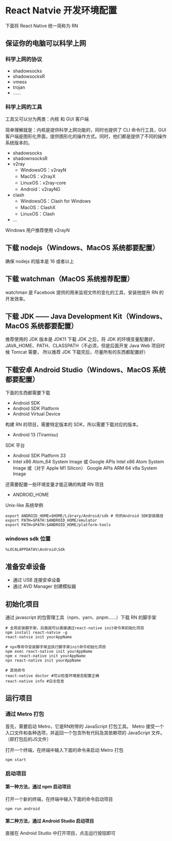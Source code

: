 # React Natvie 开发环境配置

下面将 React Native 统一简称为 RN

## 保证你的电脑可以科学上网

### 科学上网的协议

- shadowsocks
- shadowsocksR
- vmess
- trojan
- ……

### 科学上网的工具

工具又可以分为两类：内核 和 GUI 客户端

简单理解就是：内核是提供科学上网功能的，同时也提供了 CLI 命令行工具，GUI 客户端是图形化界面，提供图形化的操作方式。同时，他们都是提供了不同的操作系统版本的。

- shadowsocks
- shadownsocksR
- v2ray
  - WindowsOS：v2rayN
  - MacOS：v2rayX
  - LinuxOS：v2ray-core
  - Android：v2rayNG
- clash
  - WindowsOS：Clash for Windows
  - MacOS：ClashX
  - LinuxOS：Clash
- …

Windows 用户推荐使用 v2rayN

## 下载 nodejs（Windows、MacOS 系统都要配置）

确保 nodejs 的版本是 16 或者以上

## 下载 watchman（MacOS 系统推荐配置）

watchman 是 Facebook 提供的用来监视文件的变化的工具，安装他提升 RN 的开发效率。

## 下载 JDK —— Java Development Kit（Windows、MacOS 系统都要配置）

推荐使用的 JDK 版本是 JDK11
下载 JDK 之后，将 JDK 的环境变量配置好，JAVA_HOME、PATH、CLASSPATH（不必须，但是后面开发 Java Web 项目时候 Tomcat 需要， 所以推荐 JDK 下载完后，尽量所有的东西都配置好）

## 下载安卓 Android Studio（Windows、MacOS 系统都要配置）

下面的东西都需要下载

- Android SDK
- Android SDK Platform
- Android Virtual Device

构建 RN 的项目，需要特定版本的 SDK，所以需要下载对应的版本。

- Android 13 (Tiramisu)

SDK 平台

- Android SDK Platform 33
- Intel x86 Atom_64 System Image 或 Google APIs Intel x86 Atom System Image 或（对于 Apple M1 Silicon） Google APIs ARM 64 v8a System Image

还需要配置一些环境变量才能正确的构建 RN 项目

- ANDROID_HOME

Unix-like 系统举例

```shell
export ANDROID_HOME=$HOME/Library/Android/sdk # 你的Android SDK安装路径
export PATH=$PATH:$ANDROID_HOME/emulator
export PATH=$PATH:$ANDROID_HOME/platform-tools
```

### windows sdk 位置

```shell
%LOCALAPPDATA%\Android\Sdk
```

## 准备安卓设备

- 通过 USB 连接安卓设备
- 通过 AVD Manager 创建模拟器

## 初始化项目

通过 javascript 的包管理工具（npm、yarn、pnpm……）下载 RN 的脚手架

```shell
# 全局安装脚手架，后面就可以直接通过react-native init命令来初始化项目
npm install react-natvie -g
react-natvie init yourAppName

# npx等命令安装脚手架且执行脚手架init命令初始化项目
npm exec react-native init yourAppName
npm x react-native init yourAppName
npx react-native init yourAppName

# 其他命令
react-native doctor #可以检查环境是否配置正确
react-native info #日志信息
```

## 运行项目

### 通过 Metro 打包

首先，需要启动 Metro，它是RN附带的 JavaScript 打包工具。 Metro 接受一个入口文件和各种选项，并返回一个包含所有代码及其依赖项的 JavaScript 文件。（即打包后的JS文件）

打开一个终端，在终端中输入下面的命令来启动 Metro 打包

```shell
npm start
```

### 启动项目

#### 第一种方法，通过 npm 启动项目

打开一个新的终端，在终端中输入下面的命令启动项目

```shell
npm run android
```

#### 第二种方法，通过 Android Studio 启动项目

直接在 Android Studio 中打开项目，点击运行按钮即可
